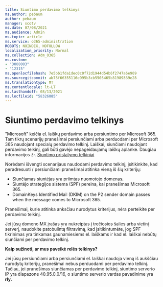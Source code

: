 ```yaml
---
title: Siuntimo perdavimo telkinys
ms.author: pebaum
author: pebaum
manager: scotv
ms.date: 07/08/2021
ms.audience: Admin
ms.topic: article
ms.service: o365-administration
ROBOTS: NOINDEX, NOFOLLOW
localization_priority: Normal
ms.collection: Adm_O365
ms.custom:
- "3000003"
- "12315"
ms.openlocfilehash: 7e5bb1fda1dec0c0f72d1944d54b6f2747a6e909
ms.sourcegitcommit: ab75f66355116e995b3cb5505465b31989339e28
ms.translationtype: MT
ms.contentlocale: lt-LT
ms.lasthandoff: 08/13/2021
ms.locfileid: "58326085"
---
```

# <a name="outbound-relay-pool"></a>Siuntimo perdavimo telkinys

"Microsoft" keičia el. laiškų perdavimo arba persiuntimo per Microsoft 365. Tam tikrų scenarijų pranešimai persiunčiami arba perduodami per Microsoft 365 naudojant specialų perdavimo telkinį. Laiškai, siunčiami naudojant perdavimo telkinį, gali būti gavėjo nepageidaujamų laiškų aplanke. Daugiau informacijos žr. [Siuntimo pristatymo telkiniai](https://docs.microsoft.com/microsoft-365/security/office-365-security/high-risk-delivery-pool-for-outbound-messages#relay-pool)

Norėdami išvengti scenarijaus naudodami perdavimo telkinį, įsitikinkite, kad peradresuoti / persiunčiami pranešimai atitinka vieną iš šių kriterijų:

- Siunčiamas siuntėjas yra priimtas nuomotojo domenas.
- Siuntėjo strategijos sistema (SPF) pereina, kai pranešimas Microsoft 365.
- DomainKeys Identified Mail (DKIM) on the P2 sender domain passes when the message comes to Microsoft 365.
 
Pranešimai, kurie atitinka anksčiau nurodytus kriterijus, nėra perteikite per perdavimo telkinį.

Jei jūsų domeno MX įrašas yra nukreiptas į trečiosios šalies arba vietinį serverį, naudokite patobulintą filtravimą, kad įsitikintumėte, jog SPF tikrinimas yra tinkamas gaunamiesiems el. laiškams ir kad el. laiškai nebūtų siunčiami per perdavimo telkinį.

**Kaip sužinoti, ar mus paveikė relės telkinys?**

Jei jūsų persiunčiami arba persiunčiami el. laiškai naudoja vieną iš aukščiau nurodytų kriterijų, pranešimai nebus perduodami per perdavimo telkinį. Tačiau, jei pranešimas siunčiamas per perdavimo telkinį, siuntimo serverio IP yra diapazone 40.95.0.0/16, o siuntimo serverio vardas pavadinime yra **rly.**

